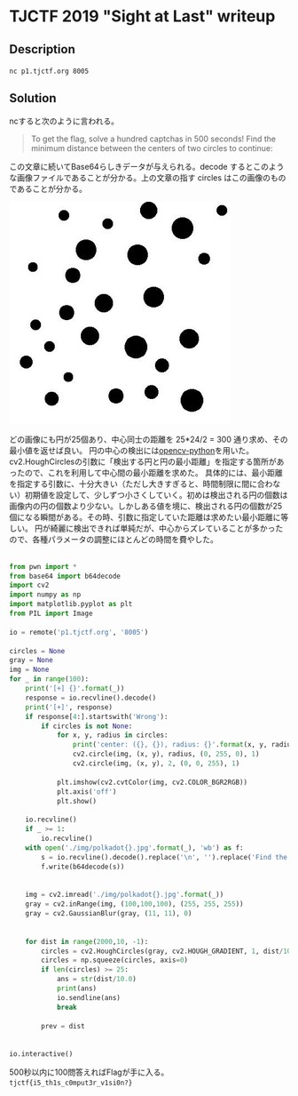 # TJCTF 2019 "Sight at Last" writeup

## Description

`nc p1.tjctf.org 8005`


## Solution

ncすると次のように言われる。
>To get the flag, solve a hundred captchas in 500 seconds!
Find the minimum distance between the centers of two circles to continue:

この文章に続いてBase64らしきデータが与えられる。decode するとこのような画像ファイルであることが分かる。上の文章の指す circles はこの画像のものであることが分かる。

![polkadot](polkadot0)

どの画像にも円が25個あり、中心同士の距離を 25*24/2 = 300 通り求め、その最小値を返せば良い。
円の中心の検出には[opencv-python](https://github.com/skvark/opencv-python)を用いた。cv2.HoughCirclesの引数に「検出する円と円の最小距離」を指定する箇所があったので、これを利用して中心間の最小距離を求めた。
具体的には、最小距離を指定する引数に、十分大きい（ただし大きすぎると、時間制限に間に合わない）初期値を設定して、少しずつ小さくしていく。初めは検出される円の個数は画像内の円の個数より少ない。しかしある値を境に、検出される円の個数が25個になる瞬間がある。その時、引数に指定していた距離は求めたい最小距離に等しい。
円が綺麗に検出できれば単純だが、中心からズレていることが多かったので、各種パラメータの調整にほとんどの時間を費やした。

```Python

from pwn import *
from base64 import b64decode
import cv2
import numpy as np
import matplotlib.pyplot as plt
from PIL import Image

io = remote('p1.tjctf.org', '8005')

circles = None
gray = None
img = None
for _ in range(100):
    print('[+] {}'.format(_))
    response = io.recvline().decode()
    print('[+]', response)
    if response[4:].startswith('Wrong'):
        if circles is not None:
            for x, y, radius in circles:
                print('center: ({}, {}), radius: {}'.format(x, y, radius))
                cv2.circle(img, (x, y), radius, (0, 255, 0), 1)
                cv2.circle(img, (x, y), 2, (0, 0, 255), 1)

            plt.imshow(cv2.cvtColor(img, cv2.COLOR_BGR2RGB))
            plt.axis('off')
            plt.show()

    io.recvline()
    if _ >= 1:
        io.recvline()
    with open('./img/polkadot{}.jpg'.format(_), 'wb') as f:
        s = io.recvline().decode().replace('\n', '').replace('Find the minimum distance between the centers of two circles to continue:','').encode()
        f.write(b64decode(s))


    img = cv2.imread('./img/polkadot{}.jpg'.format(_))
    gray = cv2.inRange(img, (100,100,100), (255, 255, 255))
    gray = cv2.GaussianBlur(gray, (11, 11), 0)


    for dist in range(2000,10, -1):
        circles = cv2.HoughCircles(gray, cv2.HOUGH_GRADIENT, 1, dist/10.0, param1=50, param2=20, minRadius=5, maxRadius=40)
        circles = np.squeeze(circles, axis=0)
        if len(circles) >= 25:
            ans = str(dist/10.0)
            print(ans)
            io.sendline(ans)
            break

        prev = dist


io.interactive()

```

500秒以内に100問答えればFlagが手に入る。
`tjctf{i5_th1s_c0mput3r_v1si0n?}`
